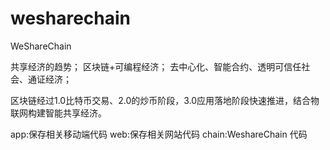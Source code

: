 # wesharechain
WeShareChain

共享经济的趋势；
区块链+可编程经济；
去中心化、智能合约、透明可信任社会、通证经济；

区块链经过1.0比特币交易、2.0的炒币阶段，3.0应用落地阶段快速推进，结合物联网构建智能共享经济。

app:保存相关移动端代码
web:保存相关网站代码
chain:WeshareChain 代码
